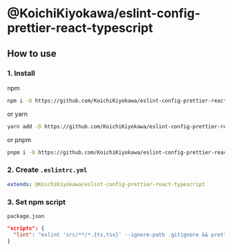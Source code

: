 # @KoichiKiyokawa/eslint-config-prettier-react-typescript

## How to use
### 1. Install

npm
```bash
npm i -D https://github.com/KoichiKiyokawa/eslint-config-prettier-react-typescript#v0.0.1
```

or yarn
```bash
yarn add -D https://github.com/KoichiKiyokawa/eslint-config-prettier-react-typescript#v0.0.1
```

or pnpm
```bash
pnpm i -D https://github.com/KoichiKiyokawa/eslint-config-prettier-react-typescript#v0.0.1
```

### 2. Create `.eslintrc.yml`
```yml
extends: @KoichiKiyokawa/eslint-config-prettier-react-typescript
```

### 3. Set npm script
`package.json`
```json
"scripts": {
  "lint": "eslint 'src/**/*.{ts,tsx}' --ignore-path .gitignore && prettier --write . --ignore-path .gitignore"
}
```
